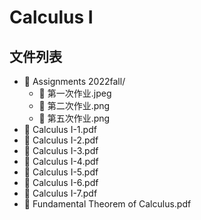 # Calculus I
## 文件列表
- 📁 Assignments 2022fall/
    - 📄 第一次作业.jpeg
    - 📄 第二次作业.png
    - 📄 第五次作业.png
- 📄 Calculus I-1.pdf
- 📄 Calculus I-2.pdf
- 📄 Calculus I-3.pdf
- 📄 Calculus I-4.pdf
- 📄 Calculus I-5.pdf
- 📄 Calculus I-6.pdf
- 📄 Calculus I-7.pdf
- 📄 Fundamental Theorem of Calculus.pdf
